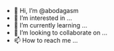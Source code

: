 - 👋 Hi, I’m @abodagasm
- 👀 I’m interested in ...
- 🌱 I’m currently learning ...
- 💞️ I’m looking to collaborate on ...
- 📫 How to reach me ...

<!---
abodagasm/abodagasm is a ✨ special ✨ repository because its `README.md` (this file) appears on your GitHub profile.
You can click the Preview link to take a look at your changes.
--->
